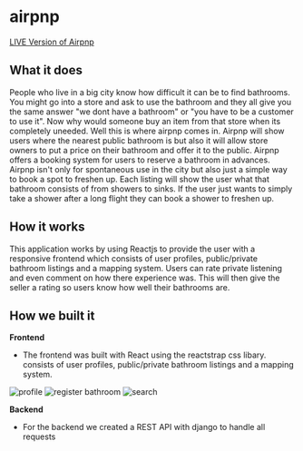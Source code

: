 # airpnp
[LIVE Version of Airpnp](https://www.airpnp.org)

## What it does

People who live in a big city know how difficult it can be to find bathrooms. You might go into a store and ask to use the bathroom and they all give you the same answer "we dont have a bathroom" or "you have to be a customer to use it". Now why would someone buy an item from that store when its completely uneeded. Well this is where airpnp comes in. Airpnp will show users where the nearest public bathroom is but also it will allow store owners to put a price on their bathroom and offer it to the public. Airpnp offers a booking system for users to reserve a bathroom in advances. Airpnp isn't only for spontaneous use in the city but also just a simple way to book a spot to freshen up. Each listing will show the user what that bathroom consists of from showers to sinks. If the user just wants to simply take a shower after a long flight they can book a shower to freshen up.

## How it works

This application works by using Reactjs to provide the user with a responsive frontend which consists of user profiles, public/private bathroom listings and a mapping system. Users can rate private listening and even comment on how there experience was. This will then give the seller a rating so users know how well their bathrooms are.

## How we built it

**Frontend**

- The frontend was built with React using the reactstrap css libary. consists of user profiles, public/private bathroom listings and a mapping system.

![profile](https://i.imgur.com/Czs0xCx.jpg)
![register bathroom](https://i.imgur.com/8tIuprt.jpg)
![search](https://i.imgur.com/b05AJqo.jpg)

**Backend**

- For the backend we created a REST API with django to handle all requests

